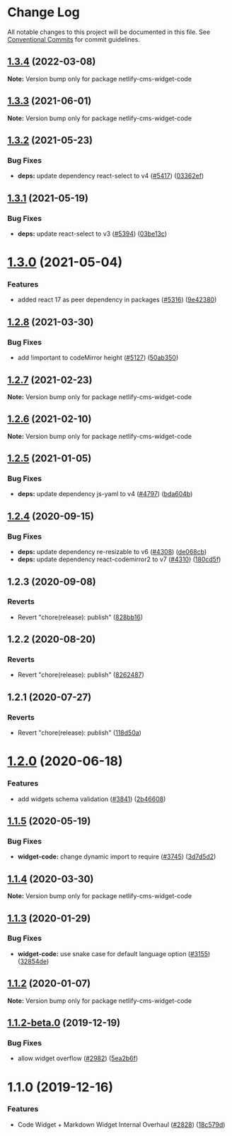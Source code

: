 # Change Log

All notable changes to this project will be documented in this file.
See [Conventional Commits](https://conventionalcommits.org) for commit guidelines.

## [1.3.4](https://github.com/decaporg/decap-cms/compare/netlify-cms-widget-code@1.3.3...netlify-cms-widget-code@1.3.4) (2022-03-08)

**Note:** Version bump only for package netlify-cms-widget-code





## [1.3.3](https://github.com/decaporg/decap-cms/tree/master/packages/netlify-cms-widget-code/compare/netlify-cms-widget-code@1.3.2...netlify-cms-widget-code@1.3.3) (2021-06-01)

**Note:** Version bump only for package netlify-cms-widget-code





## [1.3.2](https://github.com/decaporg/decap-cms/tree/master/packages/netlify-cms-widget-code/compare/netlify-cms-widget-code@1.3.1...netlify-cms-widget-code@1.3.2) (2021-05-23)


### Bug Fixes

* **deps:** update dependency react-select to v4 ([#5417](https://github.com/decaporg/decap-cms/tree/master/packages/netlify-cms-widget-code/issues/5417)) ([03362ef](https://github.com/decaporg/decap-cms/tree/master/packages/netlify-cms-widget-code/commit/03362ef5ab87c6fe5c964da5c5a18099b73a3fc6))





## [1.3.1](https://github.com/decaporg/decap-cms/tree/master/packages/netlify-cms-widget-code/compare/netlify-cms-widget-code@1.3.0...netlify-cms-widget-code@1.3.1) (2021-05-19)


### Bug Fixes

* **deps:** update react-select to v3 ([#5394](https://github.com/decaporg/decap-cms/tree/master/packages/netlify-cms-widget-code/issues/5394)) ([03be13c](https://github.com/decaporg/decap-cms/tree/master/packages/netlify-cms-widget-code/commit/03be13c1e87b318fd10ae6f6ab54cd2634fb9662))





# [1.3.0](https://github.com/decaporg/decap-cms/tree/master/packages/netlify-cms-widget-code/compare/netlify-cms-widget-code@1.2.8...netlify-cms-widget-code@1.3.0) (2021-05-04)


### Features

* added react 17 as peer dependency in packages ([#5316](https://github.com/decaporg/decap-cms/tree/master/packages/netlify-cms-widget-code/issues/5316)) ([9e42380](https://github.com/decaporg/decap-cms/tree/master/packages/netlify-cms-widget-code/commit/9e423805707321396eec137f5b732a5b07a0dd3f))





## [1.2.8](https://github.com/decaporg/decap-cms/tree/master/packages/netlify-cms-widget-code/compare/netlify-cms-widget-code@1.2.7...netlify-cms-widget-code@1.2.8) (2021-03-30)


### Bug Fixes

* add !important to codeMirror height ([#5127](https://github.com/decaporg/decap-cms/tree/master/packages/netlify-cms-widget-code/issues/5127)) ([50ab350](https://github.com/decaporg/decap-cms/tree/master/packages/netlify-cms-widget-code/commit/50ab3504e533353bfefc65480edf8a53bb497acf))





## [1.2.7](https://github.com/decaporg/decap-cms/tree/master/packages/netlify-cms-widget-code/compare/netlify-cms-widget-code@1.2.6...netlify-cms-widget-code@1.2.7) (2021-02-23)

**Note:** Version bump only for package netlify-cms-widget-code





## [1.2.6](https://github.com/decaporg/decap-cms/tree/master/packages/netlify-cms-widget-code/compare/netlify-cms-widget-code@1.2.5...netlify-cms-widget-code@1.2.6) (2021-02-10)

**Note:** Version bump only for package netlify-cms-widget-code





## [1.2.5](https://github.com/decaporg/decap-cms/tree/master/packages/netlify-cms-widget-code/compare/netlify-cms-widget-code@1.2.4...netlify-cms-widget-code@1.2.5) (2021-01-05)


### Bug Fixes

* **deps:** update dependency js-yaml to v4 ([#4797](https://github.com/decaporg/decap-cms/tree/master/packages/netlify-cms-widget-code/issues/4797)) ([bda604b](https://github.com/decaporg/decap-cms/tree/master/packages/netlify-cms-widget-code/commit/bda604b389071ab2dd31a7107841aa7fcafdc04f))





## [1.2.4](https://github.com/decaporg/decap-cms/tree/master/packages/netlify-cms-widget-code/compare/netlify-cms-widget-code@1.2.3...netlify-cms-widget-code@1.2.4) (2020-09-15)


### Bug Fixes

* **deps:** update dependency re-resizable to v6 ([#4308](https://github.com/decaporg/decap-cms/tree/master/packages/netlify-cms-widget-code/issues/4308)) ([de068cb](https://github.com/decaporg/decap-cms/tree/master/packages/netlify-cms-widget-code/commit/de068cba1d44ec76e47e28d724427a9f4a53e0fd))
* **deps:** update dependency react-codemirror2 to v7 ([#4310](https://github.com/decaporg/decap-cms/tree/master/packages/netlify-cms-widget-code/issues/4310)) ([180cd5f](https://github.com/decaporg/decap-cms/tree/master/packages/netlify-cms-widget-code/commit/180cd5f652ba23a186ade9173161ac13605a8ce8))





## 1.2.3 (2020-09-08)


### Reverts

* Revert "chore(release): publish" ([828bb16](https://github.com/decaporg/decap-cms/tree/master/packages/netlify-cms-widget-code/commit/828bb16415b8c22a34caa19c50c38b24ffe9ceae))





## 1.2.2 (2020-08-20)


### Reverts

* Revert "chore(release): publish" ([8262487](https://github.com/decaporg/decap-cms/tree/master/packages/netlify-cms-widget-code/commit/82624879ccbcb16610090041db28f00714d924c8))





## 1.2.1 (2020-07-27)


### Reverts

* Revert "chore(release): publish" ([118d50a](https://github.com/decaporg/decap-cms/tree/master/packages/netlify-cms-widget-code/commit/118d50a7a70295f25073e564b5161aa2b9883056))





# [1.2.0](https://github.com/decaporg/decap-cms/tree/master/packages/netlify-cms-widget-code/compare/netlify-cms-widget-code@1.1.5...netlify-cms-widget-code@1.2.0) (2020-06-18)


### Features

* add widgets schema validation ([#3841](https://github.com/decaporg/decap-cms/tree/master/packages/netlify-cms-widget-code/issues/3841)) ([2b46608](https://github.com/decaporg/decap-cms/tree/master/packages/netlify-cms-widget-code/commit/2b46608f86d22c8ad34f75e396be7c34462d9e99))





## [1.1.5](https://github.com/decaporg/decap-cms/tree/master/packages/netlify-cms-widget-code/compare/netlify-cms-widget-code@1.1.4...netlify-cms-widget-code@1.1.5) (2020-05-19)


### Bug Fixes

* **widget-code:** change dynamic import to require ([#3745](https://github.com/decaporg/decap-cms/tree/master/packages/netlify-cms-widget-code/issues/3745)) ([3d7d5d2](https://github.com/decaporg/decap-cms/tree/master/packages/netlify-cms-widget-code/commit/3d7d5d2e677fa0bb2bd6e2a65df302053ba4d159))





## [1.1.4](https://github.com/decaporg/decap-cms/tree/master/packages/netlify-cms-widget-code/compare/netlify-cms-widget-code@1.1.3...netlify-cms-widget-code@1.1.4) (2020-03-30)

**Note:** Version bump only for package netlify-cms-widget-code





## [1.1.3](https://github.com/decaporg/decap-cms/tree/master/packages/netlify-cms-widget-code/compare/netlify-cms-widget-code@1.1.2...netlify-cms-widget-code@1.1.3) (2020-01-29)


### Bug Fixes

* **widget-code:** use snake case for default language option ([#3155](https://github.com/decaporg/decap-cms/tree/master/packages/netlify-cms-widget-code/issues/3155)) ([32854de](https://github.com/decaporg/decap-cms/tree/master/packages/netlify-cms-widget-code/commit/32854de41c1d0ef81836ffdad8851a583086d6a6))





## [1.1.2](https://github.com/decaporg/decap-cms/tree/master/packages/netlify-cms-widget-code/compare/netlify-cms-widget-code@1.1.2-beta.0...netlify-cms-widget-code@1.1.2) (2020-01-07)

**Note:** Version bump only for package netlify-cms-widget-code





## [1.1.2-beta.0](https://github.com/decaporg/decap-cms/tree/master/packages/netlify-cms-widget-code/compare/netlify-cms-widget-code@1.1.0...netlify-cms-widget-code@1.1.2-beta.0) (2019-12-19)


### Bug Fixes

* allow widget overflow ([#2982](https://github.com/decaporg/decap-cms/tree/master/packages/netlify-cms-widget-code/issues/2982)) ([5ea2b6f](https://github.com/decaporg/decap-cms/tree/master/packages/netlify-cms-widget-code/commit/5ea2b6fe2f3ccb5e465f65fca359baf7210e5fdb))





# 1.1.0 (2019-12-16)


### Features

* Code Widget + Markdown Widget Internal Overhaul ([#2828](https://github.com/decaporg/decap-cms/tree/master/packages/netlify-cms-widget-code/issues/2828)) ([18c579d](https://github.com/decaporg/decap-cms/tree/master/packages/netlify-cms-widget-code/commit/18c579d0e9f0ff71ed8c52f5c66f2309259af054))
